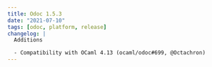 ```yaml
---
title: Odoc 1.5.3
date: "2021-07-10"
tags: [odoc, platform, release]
changelog: |
  Additions

  - Compatibility with OCaml 4.13 (ocaml/odoc#699, @Octachron)
---
```


